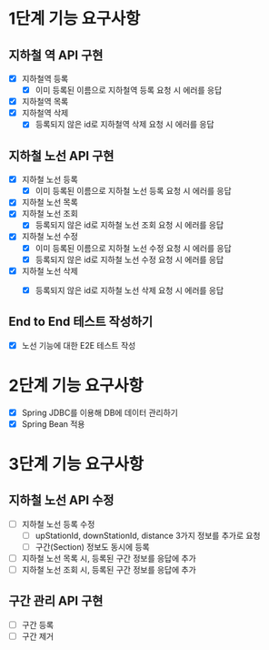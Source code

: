 # 1단계 기능 요구사항
## 지하철 역 API 구현
- [x] 지하철역 등록
    - [x] 이미 등록된 이름으로 지하철역 등록 요청 시 에러를 응답
- [x] 지하철역 목록
- [x] 지하철역 삭제
    - [x] 등록되지 않은 id로 지하철역 삭제 요청 시 에러를 응답

## 지하철 노선 API 구현
- [x] 지하철 노선 등록
    - [x] 이미 등록된 이름으로 지하철 노선 등록 요청 시 에러를 응답
- [x] 지하철 노선 목록
- [x] 지하철 노선 조회
    - [x] 등록되지 않은 id로 지하철 노선 조회 요청 시 에러를 응답
- [X] 지하철 노선 수정
    - [x] 이미 등록된 이름으로 지하철 노선 수정 요청 시 에러를 응답
    - [x] 등록되지 않은 id로 지하철 노선 수정 요청 시 에러를 응답
- [x] 지하철 노선 삭제
    - [x] 등록되지 않은 id로 지하철 노선 삭제 요청 시 에러를 응답


## End to End 테스트 작성하기
- [x] 노선 기능에 대한 E2E 테스트 작성

# 2단계 기능 요구사항
- [x] Spring JDBC를 이용해 DB에 데이터 관리하기
- [x] Spring Bean 적용

# 3단계 기능 요구사항
## 지하철 노선 API 수정
- [ ] 지하철 노선 등록 수정
  - [ ] upStationId, downStationId, distance 3가지 정보를 추가로 요청
  - [ ] 구간(Section) 정보도 동시에 등록
- [ ] 지하철 노선 목록 시, 등록된 구간 정보를 응답에 추가
- [ ] 지하철 노선 조회 시, 등록된 구간 정보를 응답에 추가

## 구간 관리 API 구현
- [ ] 구간 등록 
- [ ] 구간 제거
